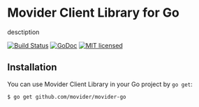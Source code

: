 # Movider Client Library for Go
desctiption

[![Build Status](https://api.travis-ci.org/movider/movider-go.svg)](https://travis-ci.org/movider/movider-go)
[![GoDoc](https://godoc.org/github.com/movider/movider-go?status.svg)](https://godoc.org/github.com/movider/movider-go)
[![MIT licensed](https://img.shields.io/badge/license-MIT-blue.svg)](./LICENSE)

## Installation
You can use Movider Client Library in your Go project by `go get`:

```
$ go get github.com/movider/movider-go
```
